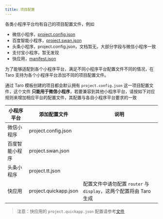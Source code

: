 ```yaml
---
title: 项目配置
---
```


各类小程序平台均有自己的项目配置文件，例如

* 微信小程序，[project.config.json](https://developers.weixin.qq.com/miniprogram/dev/devtools/projectconfig.html?search-key=%E9%A1%B9%E7%9B%AE%E9%85%8D%E7%BD%AE)
* 百度智能小程序，[project.swan.json](https://smartprogram.baidu.com/docs/develop/devtools/projectconfig/)
* 头条小程序，project.config.json，文档暂无，大部分字段与微信小程序一致
* 支付宝小程序，暂无发现
* 快应用，[manifest.json](https://doc.quickapp.cn/framework/manifest.html)

为了能够适配到各个小程序平台，满足不同小程序平台配置文件不同的情况，在 Taro 支持为各个小程序平台添加不同的项目配置文件。

通过 Taro 模板创建的项目都会默认拥有 `project.config.json` 这一项目配置文件，这个文件 **只能用于微信小程序**，若要兼容到其他小程序平台，请按如下对应规则来增加相应平台的配置文件，其配置与各自小程序平台要求的一致

| 小程序平台 | 添加配置文件 | 说明 |
| - | - | - |
| 微信小程序 | project.config.json | |
| 百度智能小程序 | project.swan.json | |
| 头条小程序 | project.tt.json | |
| 快应用 | project.quickapp.json | 配置文件中请勿配置 `router` 与 `display`，这两个配置将由 Taro 生成 |

> 注意：快应用的 `project.quickapp.json` 配置请参考[文件](https://github.com/NervJS/taro/blob/master/packages/taro-cli/src/config/manifest.default.json)
